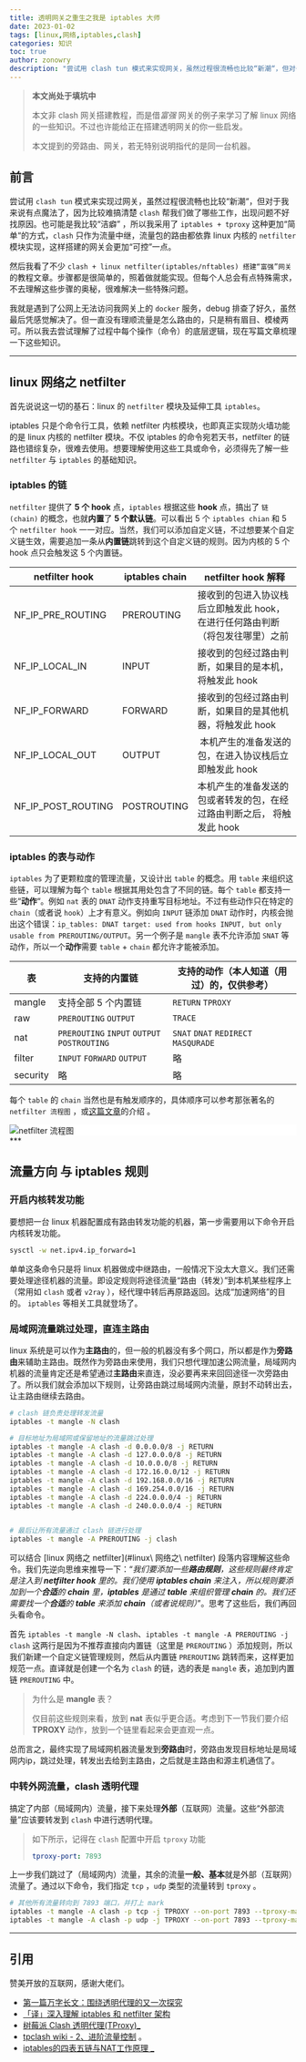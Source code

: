 ```yaml
---
title: 透明网关之重生之我是 iptables 大师
date: 2023-01-02
tags: [linux,网络,iptables,clash]
categories: 知识
toc: true
author: zonowry
description: "尝试用 clash tun 模式来实现网关，虽然过程很流畅也比较“新潮“，但对于我来说有点魔法了，因为比较难搞清楚 clash 帮我们做了哪些工作，出现问题不好找原因。也可能是我比较“洁癖” ，所以我采用了 `iptables + tproxy` 这种更加“简单“的方式，clash 只作为流量中继，流量的路由都依靠 l`inux 内核` 的 `netfilter` 功能实现，这样搭建的网关会更加“可控”一点。"
---
```


> **本文尚处于填坑中**
> 
> 本文非 clash 网关搭建教程，而是借*富强* 网关的例子来学习了解 linux 网络的一些知识。不过也许能给正在搭建透明网关的你一些启发。
>
> 本文提到的旁路由、网关，若无特别说明指代的是同一台机器。


## 前言

尝试用 `clash tun` 模式来实现过网关，虽然过程很流畅也比较“新潮“，但对于我来说有点魔法了，因为比较难搞清楚 `clash` 帮我们做了哪些工作，出现问题不好找原因。也可能是我比较“洁癖” ，所以我采用了 `iptables + tproxy` 这种更加“简单“的方式，`clash` 只作为流量中继，流量包的路由都依靠 linux 内核的 `netfilter` 模块实现，这样搭建的网关会更加“可控”一点。

然后我看了不少 `clash + linux netfilter(iptables/nftables) 搭建“富强”网关` 的教程文章。步骤都是很简单的，照着做就能实现。但每个人总会有点特殊需求，不去理解这些步骤的奥秘，很难解决一些特殊问题。

我就是遇到了公网上无法访问我网关上的 `docker` 服务，debug 排查了好久，虽然最后凭感觉解决了。但一直没有理顺流量是怎么路由的，只是稍有眉目、模棱两可。所以我去尝试理解了过程中每个操作（命令）的底层逻辑，现在写篇文章梳理一下这些知识。

***

## linux 网络之 netfilter

首先说说这一切的基石：linux 的 `netfilter` 模块及延伸工具 `iptables`。

iptables 只是个命令行工具，依赖 netfilter 内核模块，也即真正实现防火墙功能的是 linux 内核的 netfilter 模块。不仅 iptables 的命令宛若天书，netfilter 的链路也错综复杂，很难去使用。想要理解使用这些工具或命令，必须得先了解一些 `netfilter` 与 `iptables` 的基础知识。

###  iptables 的链

`netfilter` 提供了 **5 个 hook** 点，`iptables` 根据这些 **hook** 点，搞出了 `链 (chain)` 的概念，也就**内置**了 **5 个默认链**。可以看出 5 个 `iptables chian` 和 5 个 `netfilter hook` 一一对应。当然，我们可以添加自定义链，不过想要某个自定义链生效，需要追加一条从**内置链**跳转到这个自定义链的规则。因为内核的 5 个 hook 点只会触发这 5 个内置链。

| netfilter hook | iptables chain | netfilter hook 解释 |
| --- |---| --- |
| NF_IP_PRE_ROUTING | PREROUTING | 接收到的包进入协议栈后立即触发此 hook，在进行任何路由判断 （将包发往哪里）之前|
| NF_IP_LOCAL_IN| INPUT | 接收到的包经过路由判断，如果目的是本机，将触发此 hook
|NF_IP_FORWARD | FORWARD | 接收到的包经过路由判断，如果目的是其他机器，将触发此 hook
| NF_IP_LOCAL_OUT | OUTPUT  |  本机产生的准备发送的包，在进入协议栈后立即触发此 hook
| NF_IP_POST_ROUTING | POSTROUTING |  本机产生的准备发送的包或者转发的包，在经过路由判断之后， 将触发此 hook


### iptables 的表与动作

`iptables` 为了更颗粒度的管理流量，又设计出 `table` 的概念。用 `table` 来组织这些链，可以理解为每个 `table` 根据其用处包含了不同的链。每个 `table` 都支持一些“**动作**“。例如 `nat` 表的 `DNAT` 动作支持重写目标地址。不过有些动作只在特定的 `chain`（或者说 `hook`）上才有意义。例如向 `INPUT` 链添加 `DNAT` 动作时，内核会抛出这个错误：`ip_tables: DNAT target: used from hooks INPUT, but only usable from PREROUTING/OUTPUT`。另一个例子是 `mangle` 表不允许添加 `SNAT` 等动作，所以一个**动作**需要 `table` + `chain` 都允许才能被添加。

| 表  | 支持的内置链 | 支持的动作（本人知道（用过）的，仅供参考） |
| --- | --- | --- |
| mangle  |  支持全部 5 个内置链 | `RETURN` `TPROXY` |
| raw | `PREROUTING`  `OUTPUT` | `TRACE` | 
| nat | `PREROUTING` `INPUT` `OUTPUT` `POSTROUTING` | `SNAT` `DNAT` `REDIRECT` `MASQURADE`| 
| filter | `INPUT` `FORWARD`  `OUTPUT` | 略 |
| security | 略 | 略 | 

每个 `table` 的 `chain` 当然也是有触发顺序的，具体顺序可以参考那张著名的 `netfilter 流程图` ，或[这篇文章](https://arthurchiao.art/blog/deep-dive-into-iptables-and-netfilter-arch-zh/)的介绍 。

<div style="background: #fff">
<img src="https://arthurchiao.art/assets/img/deep-dive-into-iptables-netfilter/Netfilter-packet-flow.svg" title="netfilter 流程图"/>
</div>
*** 

## 流量方向 与 iptables 规则

### 开启内核转发功能

要想把一台 linux 机器配置成有路由转发功能的机器，第一步需要用以下命令开启内核转发功能。

```bash
sysctl -w net.ipv4.ip_forward=1
```

单单这条命令只是将 linux 机器做成中继路由，一般情况下没太大意义。我们还需要处理途径机器的流量。即设定规则将途径流量“路由（转发）”到本机某些程序上（常用如 `clash` 或者 `v2ray` ），经代理中转后再原路返回。达成“加速网络”的目的。 `iptables` 等相关工具就登场了。

### 局域网流量跳过处理，直连主路由

linux 系统是可以作为**主路由**的，但一般的机器没有多个网口，所以都是作为**旁路由**来辅助主路由。既然作为旁路由来使用，我们只想代理加速公网流量，局域网内机器的流量肯定还是希望通过**主路由**来直连，没必要再来来回回途径一次旁路由了。所以我们就会添加以下规则，让旁路由跳过局域网内流量，原封不动转出去，让主路由继续去路由。

```bash
# clash 链负责处理转发流量
iptables -t mangle -N clash

# 目标地址为局域网或保留地址的流量跳过处理
iptables -t mangle -A clash -d 0.0.0.0/8 -j RETURN
iptables -t mangle -A clash -d 127.0.0.0/8 -j RETURN
iptables -t mangle -A clash -d 10.0.0.0/8 -j RETURN
iptables -t mangle -A clash -d 172.16.0.0/12 -j RETURN
iptables -t mangle -A clash -d 192.168.0.0/16 -j RETURN
iptables -t mangle -A clash -d 169.254.0.0/16 -j RETURN
iptables -t mangle -A clash -d 224.0.0.0/4 -j RETURN
iptables -t mangle -A clash -d 240.0.0.0/4 -j RETURN
  

# 最后让所有流量通过 clash 链进行处理
iptables -t mangle -A PREROUTING -j clash
```

可以结合 [linux 网络之 netfilter](#linux\ 网络之\ netfilter) 段落内容理解这些命令。我们先逆向思维来推导一下：“*我们要添加一些**路由规则**，这些规则最终肯定是注入到 **netfilter hook** 里的。我们使用 **iptables chain** 来注入，所以规则要添加到一个**合适**的 **chain** 里，**iptables** 是通过 **table** 来组织管理 **chain** 的。我们还需要找一个**合适**的 **table** 来添加 **chain**（或者说规则）*”。思考了这些后，我们再回头看命令。

首先 `iptables -t mangle -N clash`、`iptables -t mangle -A PREROUTING -j clash` 这两行是因为不推荐直接向内置链（这里是 `PREROUTING` ）添加规则，所以我们新建一个自定义链管理规则，然后从内置链 `PREROUTING` 跳转而来，这样更加规范一点。直译就是创建一个名为 `clash` 的链，选的表是 `mangle` 表，追加到内置链 `PREROUTING` 中。

>为什么是 **mangle** 表？
>
>仅目前这些规则来看，放到 **nat** 表似乎更合适。考虑到下一节我们要介绍 **TPROXY** 动作，放到一个链里看起来会更直观一点。

总而言之，最终实现了局域网机器流量发到**旁路由**时，旁路由发现目标地址是局域网内ip，跳过处理，转发出去给到主路由，之后就是主路由和源主机通信了。

### 中转外网流量，clash 透明代理

搞定了内部（局域网内）流量，接下来处理**外部**（互联网）流量。这些“外部流量”应该要转发到 `clash` 中进行透明代理。

> 如下所示，记得在 `clash` 配置中开启 `tproxy` 功能
> ```yaml
> tproxy-port: 7893
> ```

上一步我们跳过了（局域网内）流量，其余的流量**一般、基本**就是外部（互联网）流量了。通过以下命令，我们指定 `tcp` ，`udp` 类型的流量转到 `tproxy` 。

```bash
# 其他所有流量转向到 7893 端口，并打上 mark
iptables -t mangle -A clash -p tcp -j TPROXY --on-port 7893 --tproxy-mark 666
iptables -t mangle -A clash -p udp -j TPROXY --on-port 7893 --tproxy-mark 666
```


***

## 引用

赞美开放的互联网，感谢大佬们。

* [第一篇万字长文：围绕透明代理的又一次探究](https://moecm.com/something-about-v2ray-with-tproxy/)
* [「译」深入理解 iptables 和 netfilter 架构](https://arthurchiao.art/blog/deep-dive-into-iptables-and-netfilter-arch-zh/)
* [树莓派 Clash 透明代理(TProxy)_](https://mritd.com/2022/02/06/clash-tproxy/)
* [tpclash wiki - 2、进阶流量控制](https://github.com/mritd/tpclash/wiki/2%E3%80%81%E8%BF%9B%E9%98%B6%E6%B5%81%E9%87%8F%E6%8E%A7%E5%88%B6) 。
* [iptables的四表五链与NAT工作原理 _](https://tinychen.com/20200414-iptables-principle-introduction/)

